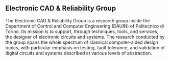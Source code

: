 ## Electronic CAD & Reliability Group
The Electronic CAD & Reliability Group is a research group inside the Department of Control and Computer Engineering (DAUIN) of Politecnico di Torino. Its mission is to support, through techniques, tools, and services, the designer of electronic circuits and systems. The research conducted by the group spans the whole spectrum of classical computer-aided design topics, with particular emphasis on testing, fault tolerance, and validation of digital circuits and systems described at various levels of abstraction.
